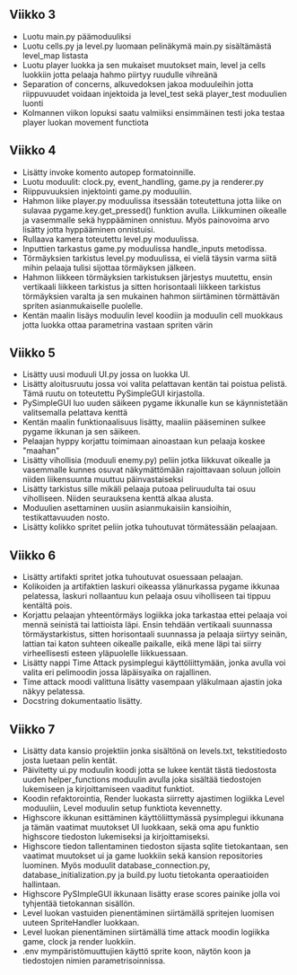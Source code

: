 ## Viikko 3

- Luotu main.py päämoduuliksi
- Luotu cells.py ja level.py luomaan pelinäkymä main.py sisältämästä level_map listasta
- Luotu player luokka ja sen mukaiset muutokset main, level ja cells luokkiin jotta pelaaja hahmo piirtyy ruudulle vihreänä
- Separation of concerns, alkuvedoksen jakoa moduuleihin jotta riippuvuudet voidaan injektoida ja level_test sekä player_test moduulien luonti
- Kolmannen viikon lopuksi saatu valmiiksi ensimmäinen testi joka testaa player luokan movement functiota

## Viikko 4

- Lisätty invoke komento autopep formatoinnille.
- Luotu moduulit: clock.py, event_handling, game.py ja renderer.py
- Riippuvuuksien injektointi game.py moduuliin. 
- Hahmon liike player.py moduulissa itsessään toteutettuna jotta liike on sulavaa pygame.key.get_pressed() funktion avulla. Liikkuminen oikealle ja vasemmalle sekä hyppääminen onnistuu. Myös painovoima arvo lisätty jotta hyppääminen onnistuisi. 
- Rullaava kamera toteutettu level.py moduulissa. 
- Inputtien tarkastus game.py moduulissa handle_inputs metodissa. 
- Törmäyksien tarkistus level.py moduulissa, ei vielä täysin varma siitä mihin pelaaja tulisi sijottaa törmäyksen jälkeen.
- Hahmon liikkeen törmäyksien tarkistuksen järjestys muutettu, ensin vertikaali liikkeen tarkistus ja sitten horisontaali liikkeen tarkistus törmäyksien varalta ja sen mukainen hahmon siirtäminen törmättävän spriten asianmukaiselle puolelle. 
- Kentän maalin lisäys moduulin level koodiin ja moduulin cell muokkaus jotta luokka ottaa parametrina vastaan spriten värin

## Viikko 5

- Lisätty uusi moduuli UI.py jossa on luokka UI.
- Lisätty aloitusruutu jossa voi valita pelattavan kentän tai poistua pelistä. Tämä ruutu on toteutettu PySimpleGUI kirjastolla.
- PySimpleGUI luo uuden säikeen pygame ikkunalle kun se käynnistetään valitsemalla pelattava kenttä
- Kentän maalin funktionaalisuus lisätty, maaliin pääseminen sulkee pygame ikkunan ja sen säikeen.
- Pelaajan hyppy korjattu toimimaan ainoastaan kun pelaaja koskee "maahan"
- Lisätty vihollisia (moduuli enemy.py) peliin jotka liikkuvat oikealle ja vasemmalle kunnes osuvat näkymättömään rajoittavaan soluun jolloin niiden liikensuunta muuttuu päinvastaiseksi
- Lisätty tarkistus sille mikäli pelaaja putoaa peliruudulta tai osuu viholliseen. Niiden seurauksena kenttä alkaa alusta.
- Moduulien asettaminen uusiin asianmukaisiin kansioihin, testikattavuuden nosto.
- Lisätty kolikko spritet peliin jotka tuhoutuvat törmätessään pelaajaan.

## Viikko 6

- Lisätty artifakti spritet jotka tuhoutuvat osuessaan pelaajan.
- Kolikoiden ja artifaktien laskuri oikeassa ylänurkassa pygame ikkunaa pelatessa, laskuri nollaantuu kun pelaaja osuu viholliseen tai tippuu kentältä pois.
- Korjattu pelaajan yhteentörmäys logiikka joka tarkastaa ettei pelaaja voi mennä seinistä tai lattioista läpi. Ensin tehdään vertikaali suunnassa törmäystarkistus, sitten horisontaali suunnassa ja pelaaja siirtyy seinän, lattian tai katon suhteen oikealle paikalle, eikä mene läpi tai siirry virheellisesti esteen yläpuolelle liikkuessaan. 
- Lisätty nappi Time Attack pysimplegui käyttöliittymään, jonka avulla voi valita eri pelimoodin jossa läpäisyaika on rajallinen.
- Time attack moodi valittuna lisätty vasempaan yläkulmaan ajastin joka näkyy pelatessa.
- Docstring dokumentaatio lisätty. 

## Viikko 7

- Lisätty data kansio projektiin jonka sisältönä on levels.txt, tekstitiedosto josta luetaan pelin kentät. 
- Päivitetty ui.py moduulin koodi jotta se lukee kentät tästä tiedostosta uuden helper_functions moduulin avulla joka sisältää tiedostojen lukemiseen ja kirjoittamiseen vaaditut funktiot. 
- Koodin refaktorointia, Render luokasta siirretty ajastimen logiikka Level moduuliin, Level moduulin setup funktiota kevennetty. 
- Highscore ikkunan esittäminen käyttöliittymässä pysimplegui ikkunana ja tämän vaatimat muutokset UI luokkaan, sekä oma apu funktio highscore tiedoston lukemiseksi ja kirjoittamiseksi.
- Highscore tiedon tallentaminen tiedoston sijasta sqlite tietokantaan, sen vaatimat muutokset ui ja game luokkiin sekä kansion repositories luominen. Myös moduulit database_connection.py, database_initialization.py ja build.py luotu tietokanta operaatioiden hallintaan. 
- Highscore PySImpleGUI ikkunaan lisätty erase scores painike jolla voi tyhjentää tietokannan sisällön. 
- Level luokan vastuiden pienentäminen siirtämällä spritejen luomisen uuteen SpriteHandler luokkaan.
- Level luokan pienentäminen siirtämällä time attack moodin logiikka game, clock ja render luokkiin. 
- .env mympäristömuuttujien käyttö sprite koon, näytön koon ja tiedostojen nimien parametrisoinnissa.

